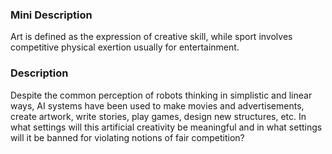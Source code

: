 ### Mini Description

Art is defined as the expression of creative skill, while sport involves competitive physical exertion usually for entertainment.

### Description

Despite the common perception of robots thinking in simplistic and linear ways, AI systems have been used to make movies and advertisements, create artwork, write stories, play games, design new structures, etc. In what settings will this artificial creativity be meaningful and in what settings will it be banned for violating notions of fair competition?
